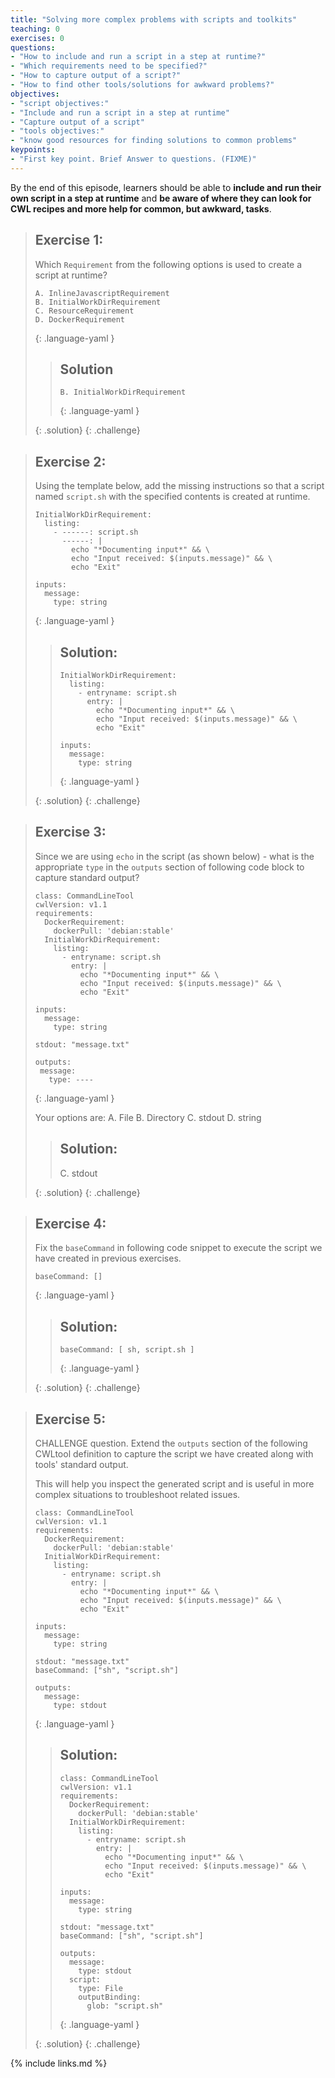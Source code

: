 ```yaml
---
title: "Solving more complex problems with scripts and toolkits"
teaching: 0
exercises: 0
questions:
- "How to include and run a script in a step at runtime?"
- "Which requirements need to be specified?"
- "How to capture output of a script?"
- "How to find other tools/solutions for awkward problems?"
objectives:
- "script objectives:"
- "Include and run a script in a step at runtime"
- "Capture output of a script"
- "tools objectives:"
- "know good resources for finding solutions to common problems"
keypoints:
- "First key point. Brief Answer to questions. (FIXME)"
---
```


By the end of this episode,
learners should be able to
__include and run their own script in a step at runtime__
and __be aware of where they can look for CWL recipes and more help for common, but awkward, tasks__.

> ## Exercise 1:
>
> Which `Requirement` from the following options is used to create a script at runtime?
>
> ~~~
> A. InlineJavascriptRequirement
> B. InitialWorkDirRequirement
> C. ResourceRequirement
> D. DockerRequirement
> ~~~
> {: .language-yaml }
>
> > ## Solution
> >
> > ~~~
> > B. InitialWorkDirRequirement
> > ~~~
> > {: .language-yaml }
> >
> {: .solution}
{: .challenge}

> ## Exercise 2:
>
> Using the template below, add the missing instructions so that a script named `script.sh` with the specified contents is created at runtime.
>
> ~~~
> InitialWorkDirRequirement:
>   listing:
>     - ------: script.sh
>       ------: |
>         echo "*Documenting input*" && \
>         echo "Input received: $(inputs.message)" && \
>         echo "Exit"
>
> inputs:
>   message:
>     type: string
> ~~~
> {: .language-yaml }
>
> > ## Solution:
> >
> > ~~~
> > InitialWorkDirRequirement:
> >   listing:
> >     - entryname: script.sh
> >       entry: |
> >         echo "*Documenting input*" && \
> >         echo "Input received: $(inputs.message)" && \
> >         echo "Exit"
> >
> > inputs:
> >   message:
> >     type: string
> > ~~~
> > {: .language-yaml }
> >
> {: .solution}
{: .challenge}

> ## Exercise 3:
>
> Since we are using `echo` in the script (as shown below) - what is the appropriate `type` in the `outputs` section of following code block to capture standard output?
>
> ~~~
> class: CommandLineTool
> cwlVersion: v1.1
> requirements:
>   DockerRequirement:
>     dockerPull: 'debian:stable'
>   InitialWorkDirRequirement:
>     listing:
>       - entryname: script.sh
>         entry: |
>           echo "*Documenting input*" && \
>           echo "Input received: $(inputs.message)" && \
>           echo "Exit"
>
> inputs:
>   message:
>     type: string
>
> stdout: "message.txt"
>
> outputs:
>  message:
>    type: ----
> ~~~
> {: .language-yaml }
>
> Your options are:
> A. File
> B. Directory
> C. stdout
> D. string
>
> > ## Solution:
> >
> > C. stdout
> >
> {: .solution}
{: .challenge}

> ## Exercise 4:
>
> Fix the `baseCommand` in following code snippet to execute the script we have created in previous exercises.
>
> ~~~
> baseCommand: []
> ~~~
> {: .language-yaml }
>
> > ## Solution:
> >
> > ~~~
> > baseCommand: [ sh, script.sh ]
> > ~~~
> > {: .language-yaml }
> >
> {: .solution}
{: .challenge}

> ## Exercise 5:
>
> CHALLENGE question. Extend the `outputs` section of the following CWLtool definition to capture the script we have created along with tools' standard output.
>
> This will help you inspect the generated script and is useful in more complex situations to troubleshoot related issues.
>
> ~~~
> class: CommandLineTool
> cwlVersion: v1.1
> requirements:
>   DockerRequirement:
>     dockerPull: 'debian:stable'
>   InitialWorkDirRequirement:
>     listing:
>       - entryname: script.sh
>         entry: |
>           echo "*Documenting input*" && \
>           echo "Input received: $(inputs.message)" && \
>           echo "Exit"
>
> inputs:
>   message:
>     type: string
>
> stdout: "message.txt"
> baseCommand: ["sh", "script.sh"]
>
> outputs:
>   message:
>     type: stdout
> ~~~
> {: .language-yaml }
>
> > ## Solution:
> >
> > ~~~
> > class: CommandLineTool
> > cwlVersion: v1.1
> > requirements:
> >   DockerRequirement:
> >     dockerPull: 'debian:stable'
> >   InitialWorkDirRequirement:
> >     listing:
> >       - entryname: script.sh
> >         entry: |
> >           echo "*Documenting input*" && \
> >           echo "Input received: $(inputs.message)" && \
> >           echo "Exit"
> >
> > inputs:
> >   message:
> >     type: string
> >
> > stdout: "message.txt"
> > baseCommand: ["sh", "script.sh"]
> >
> > outputs:
> >   message:
> >     type: stdout
> >   script:
> >     type: File
> >     outputBinding:
> >       glob: "script.sh"
> > ~~~
> > {: .language-yaml }
> >
> {: .solution}
{: .challenge}


{% include links.md %}
